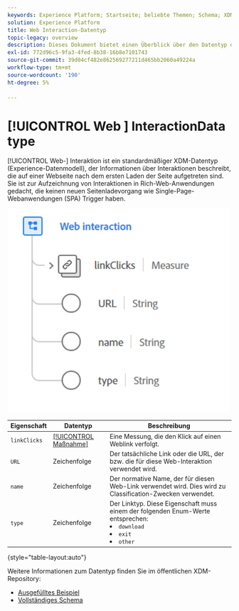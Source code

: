```yaml
---
keywords: Experience Platform; Startseite; beliebte Themen; Schema; XDM; Felder; Schemas; Schemas; Web-Interaktion; Datentyp; Datentyp; Datentyp;
solution: Experience Platform
title: Web Interaction-Datentyp
topic-legacy: overview
description: Dieses Dokument bietet einen Überblick über den Datentyp des Experience-Datenmodells (XDM) für Webinteraktionen.
exl-id: 772d96c5-9fa3-4fed-8b38-16b8e7101743
source-git-commit: 39d04cf482e862569277211d465bb2060a49224a
workflow-type: tm+mt
source-wordcount: '190'
ht-degree: 5%

---
```


# [!UICONTROL Web ] InteractionData type

[!UICONTROL Web-] Interaktion ist ein standardmäßiger XDM-Datentyp (Experience-Datenmodell), der Informationen über Interaktionen beschreibt, die auf einer Webseite nach dem ersten Laden der Seite aufgetreten sind. Sie ist zur Aufzeichnung von Interaktionen in Rich-Web-Anwendungen gedacht, die keinen neuen Seitenladevorgang wie Single-Page-Webanwendungen (SPA) Trigger haben.

<img src="../images/data-types/web-interaction.PNG" width="500" /><br />

| Eigenschaft | Datentyp | Beschreibung |
| --- | --- | --- |
| `linkClicks` | [[!UICONTROL Maßnahme]](./measure.md) | Eine Messung, die den Klick auf einen Weblink verfolgt. |
| `URL` | Zeichenfolge | Der tatsächliche Link oder die URL, der bzw. die für diese Web-Interaktion verwendet wird. |
| `name` | Zeichenfolge | Der normative Name, der für diesen Web-Link verwendet wird. Dies wird zu Classification-Zwecken verwendet. |
| `type` | Zeichenfolge | Der Linktyp. Diese Eigenschaft muss einem der folgenden Enum-Werte entsprechen: <li> `download` </li> <li> `exit` </li> <li> `other` </li> |

{style=&quot;table-layout:auto&quot;}

Weitere Informationen zum Datentyp finden Sie im öffentlichen XDM-Repository:

* [Ausgefülltes Beispiel](https://github.com/adobe/xdm/blob/master/components/datatypes/web/webinteraction.example.1.json)
* [Vollständiges Schema](https://github.com/adobe/xdm/blob/master/components/datatypes/web/webinteraction.schema.json)
